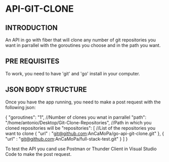 # API-GIT-CLONE

## INTRODUCTION
An API in go with fiber that will clone any number of git repositories you want in parrallel with the goroutines you choose and in the path you want. 

## PRE REQUISITES
To work, you need to have 'git' and 'go' install in your computer.

## JSON BODY STRUCTURE
Once you have the app running, you need to make a post request with the following json:

{
  "goroutines": "1", //Number of clones you wnat in parrallel
  "path": "/home/antonio/Desktop/Git-Clone-Repositories", //Path in which you cloned repositories will be
  "repositories": [ //List of the repositories you want to clone
      {
        "url" : "git@github.com:AnCaMoPa/go-api-git-clone.git"
      },
      {
        "url" : "git@github.com:AnCaMoPa/full-stack-test.git"
      }
    ]
}

To test the API you cand use Postman or Thunder Client in Visual Studio Code to make the post request.

   
    
